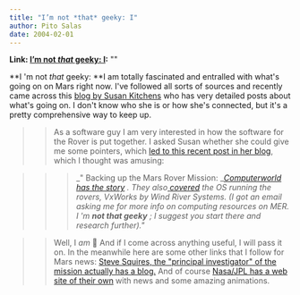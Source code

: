 ```yaml
---
title: "I’m not *that* geeky: I"
author: Pito Salas
date: 2004-02-01
---
```


**Link: [I’m not *that* geeky: I](None):** ""

**I 'm not *that* geeky: **I am totally fascinated and entralled with what's
going on on Mars right now. I've followed all sorts of sources and recently
came across this [blog by Susan Kitchens](<http://discuss.2020hindsight.org/>)
who has very detailed posts about what's going on. I don't know who she is or
how she's connected, but it's a pretty comprehensive way to keep up.

>>

>>  
>
>>

>> As a software guy I am very interested in how the software for the Rover is
put together. I asked Susan whether she could give me some pointers, which
[led to this recent post in her
blog](<http://discuss.2020hindsight.org/2004/01/31>), which I thought was
amusing:

>>

>>  
>
>>

>>>  
>
>>>

>>> _" Backing up the Mars Rover Mission: _[_Computerworld has the
story_](<http://www.computerworld.com/hardwaretopics/storage/story/0,10801,89629,00.html>)
_. They also_[
_covered_](<http://www.computerworld.com/governmenttopics/government/story/0,10801,88734,00.html>)
_the OS running the rovers, VxWorks by Wind River Systems. (I got an email
asking me for more info on computing resources on MER. I 'm **not *that*
geeky** ; I suggest you start there and research further)."_

>>

>>  
>
>>

>> Well, I *am* 🙂 And if I come across anything useful, I will pass it on. In
the meanwhile here are some other links that I follow for Mars news: [Steve
Squires, the "principal investigator" of the mission actually has a
blog.](<http://athena.cornell.edu/news/>) And of course [Nasa/JPL has a web
site of their own](<http://marsrovers.jpl.nasa.gov/home/index.html>) with news
and some amazing animations.


